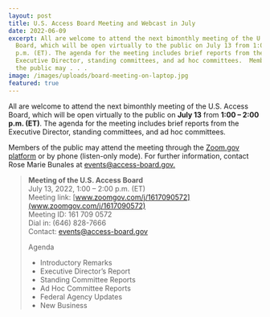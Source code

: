 ```yaml
---
layout: post
title: U.S. Access Board Meeting and Webcast in July
date: 2022-06-09
excerpt: All are welcome to attend the next bimonthly meeting of the U.S. Access
  Board, which will be open virtually to the public on July 13 from 1:00 – 2:00
  p.m. (ET). The agenda for the meeting includes brief reports from the
  Executive Director, standing committees, and ad hoc committees.  Members of
  the public may . . .
image: /images/uploads/board-meeting-on-laptop.jpg
featured: true
---
```

All are welcome to attend the next bimonthly meeting of the U.S. Access Board, which will be open virtually to the public on **July 13** from **1:00 – 2:00 p.m. (ET)**. The agenda for the meeting includes brief reports from the Executive Director, standing committees, and ad hoc committees.  

Members of the public may attend the meeting through the [Zoom.gov platform](http://www.zoomgov.com/j/1617090572) or by phone (listen-only mode). For further information, contact Rose Marie Bunales at [events@access-board.gov.](mailto:events@access-board.gov)  

> **Meeting of the U.S. Access Board**  \
> July 13, 2022, 1:00 – 2:00 p.m. (ET) \
> Meeting link: [www.zoomgov.com/j/1617090572](www.zoomgov.com/j/1617090572) \
> Meeting ID: 161 709 0572 \
> Dial in: (646) 828-7666 \
> Contact: events@access-board.gov 
>
> Agenda   
>
> * Introductory Remarks   
> * Executive Director’s Report   
> * Standing Committee Reports   
> * Ad Hoc Committee Reports   
> * Federal Agency Updates 
> * New Business
